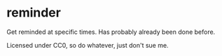 # reminder
Get reminded at specific times. Has probably already been done before.

Licensed under CC0, so do whatever, just don't sue me.